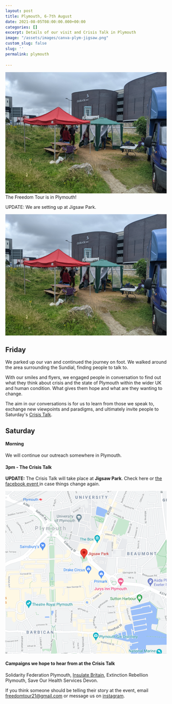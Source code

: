 ```yaml
---
layout: post
title: Plymouth, 6-7th August
date: 2021-08-05T08:00:00.000+00:00
categories: []
excerpt: Details of our visit and Crisis Talk in Plymouth
image: "/assets/images/canva-plym-jigsaw.png"
custom_slug: false
slug: ''
permalink: plymouth

---
```


![](/assets/images/pxl_20210807_133434810.jpg)The Freedom Tour is in Plymouth!

UPDATE: We are setting up at Jigsaw Park.

![](/assets/images/pxl_20210807_133434810.jpg)

## Friday

We parked up our van and continued the journey on foot. We walked around the area surrounding the Sundial, finding people to talk to.

With our smiles and flyers, we engaged people in conversation to find out what they think about crisis and the state of Plymouth within the wider UK and human condition. What gives them hope and what are they wanting to change.

The aim in our conversations is for us to learn from those we speak to, exchange new viewpoints and paradigms, and ultimately invite people to Saturday's [Crisis Talk](freedomtour.uk/crisis-talk).

## Saturday

#### Morning

We will continue our outreach somewhere in Plymouth.

#### 3pm - The Crisis Talk

**UPDATE:** The Crisis Talk will take place at **Jigsaw Park**. Check here or [the facebook event ](https://www.facebook.com/events/1003558423726725)in case things change again.

![](/assets/images/jigsaw-park-map.png)

#### Campaigns we hope to hear from at the Crisis Talk

Solidarity Federation Plymouth, [Insulate Britain](https://www.insulatebritain.com/), Extinction Rebellion Plymouth, Save Our Health Services Devon.

If you think someone should be telling their story at the event, email freedomtour21@gmail.com or message us on [instagram](https://www.instagram.com/freedomtour21).